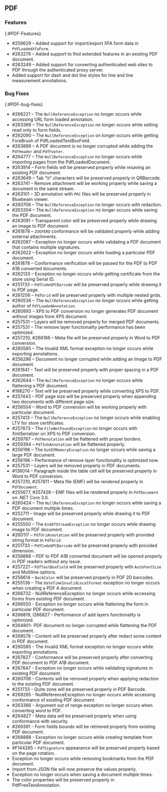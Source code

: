## PDF

### Features
{:#PDF-Features}

* \#259629 – Added support for import/export XFA form data in `PdfLoadedXfaForm`. 
* \#263279 – Added support to find extended features in an existing PDF document.  
* \#263249 – Added support for converting authenticated web sites to PDF through the authenticated proxy server. 
* Added support for dash and dot line styles for line and line measurement annotations. 

### Bug Fixes
{:#PDF-bug-fixes}

* \#266221 – The `NullReferenceException` no longer occurs while accessing URL form loaded annotation.
* \#263369 – The `NullReferenceException` no longer occurs while setting read only to form fields.
* \#262090 – The `NullReferenceException` on longer occurs while getting ForeBrush of PdfLoadedTextBoxField.
* \#263889 – A PDF document is no longer corrupted while adding the `PdfHeader` and `PdfFooter`. 
* \#264777 – The `NullReferenceException` no longer occurs while importing pages from the PdfLoadedDocument. 
* \#263914 – Form fields will be preserved properly while resaving an existing PDF document. 
* \#263649 – Tab “\t” characters will be preserved properly in QRBarcode. 
* \#263741 – Remove attachment will be working properly while saving a document in the same stream. 
* \#263101 – 3D annotation with `PRC` files will be preserved properly in Bluebeam viewer. 
* \#260708 – The `NullReferenceException` no longer occurs with redaction. 
* \#263304 – The `NullReferenceException` no longer occurs while saving the PDF document. 
* \#263091 – Transparent color will be preserved properly while drawing an image to PDF document. 
* \#261878 – `ZUGFERD` conformance will be validated properly while adding external attachments. 
* \#262087 – Exception no longer occurs while validating a PDF document that contains multiple signatures.
* \#262622 – Exception no longer occurs while loading a particular PDF document.
* \#261878 – Conformance verification will be passed for the PDF to PDF A1B converted documents. 
* \#262133 – Exception no longer occurs while getting certificate from the store using Serial ID.
* \#251733 – `PdfCodeUPCBarcode` will be preserved properly while drawing it to PDF page. 
* \#261206 – `PdfGrid` will be preserved properly with multiple nested grids. 
* \#260536 – The `NullReferenceException` no longer occurs while getting author of `PdfLoadedAnnotation`.
* \#260893 – XPS to PDF conversion no longer generates PDF document without images from XPS document.
* \#257531 – Layers will be removed properly for merged PDF documents. 
* \#257531 – The remove layer functionality performance has been optimized. 
* \#257210, \#266186 – Meta file will be preserved properly in Word to PDF conversion. 
* \#260585 – The Invalid XML format exception no longer occurs while exporting annotations. 
* \#256286 – Document no longer corrupted while adding an Image to PDF document. 
* \#261841 – Text will be preserved properly with proper spacing in a PDF document.
* \#262644 – The `NullReferenceException` no longer occurs while flattening a PDF document. 
* \#198270 – Text will be preserved properly while converting XPS to PDF.
* \#257443 – PDF page size will be preserved properly when appending two documents with different page size.
* \#256504 – Word to PDF conversion will be working properly with particular document. 
* \#257413 – The `NullReferenceException` no longer occurs while enabling LTV for store certificates. 
* \#257673 – The `FileNotFoundException` no longer occurs with XmlSerializer on XPS to PDF conversion. 
* \#259787 – `PdfAnnotation` will be flattened with proper borders.
* \#259394 – `PdfInkAnnotation` will be flattened properly. 
* \#256196 – The `OutOfMemoryException` no longer occurs while saving a large PDF document.
* \#256196 – Performance of remove layer functionality is optimized now. 
* \#257531 – Layers will be removed properly in PDF documents. 
* \#136014 – Paragraph inside the table cell will be preserved properly in Word to PDF conversion. 
* \#257210, \#257811 – Meta file (EMF) will be rendered properly in `PdfDocument`. 
* \#255677, \#257428 – EMF files will be rendered properly in `PdfDocument` on .NET Core 3.0.
* \#260424 – The `NullReferenceException` no longer occurs while saving a PDF document multiple times. 
* \#252711 – Image will be preserved properly while drawing it to PDF document. 
* \#255550 – The `EndOfStreamException` no longer occurs while drawing image to PDF document. 
* \#260117 – `PdfUriAnnotation` will be preserved properly with provided string format in `PdfGrid`.
* \#251733 – `PdfCodeUPCBarcode` will be preserved properly with provided dimension. 
* \#258668 – PDF to PDF A1B converted document will be opened properly in PDF readers without any issue.
* \#257221 – `PdfTextBoxField` will be preserved properly with `AutoFontSize` and Multiline options.
* \#256614 – `BackColor` will be preserved properly in PDF 2D barcodes. 
* \#255136 – The `DateTimeInvalidLocalFormat` exception no longer occurs when creating a PDF A document. 
* \#266732 - NullReferenceException no longer occurs while accessing forms from existing PDF document .
* \#266550 - Exception no longer occurs while flattening the form in particular PDF document.
* \#266819, I266827 - Performance of add layers functionality is optimized.
* \#264801- PDF document no longer corrupted while flattening the PDF document. 
* \#268578 - Content will be preserved properly after redact some content in PDF document. 
* \#260585 - The Invalid XML format exception no longer occurs while exporting annotations.
* \#267827 - Conformance will be preserved properly after converting PDF document to PDF A1B document. 
* \#267847 - Exception no longer occurs while validating signatures in existing PDF document. 
* \#260708 - Contents will be removed properly when applying redaction to the existing PDF document. 
* \#251733 - Quite zone will be preserved properly in PDF Barcode.
* \#268285 - NullReferenceException no longer occurs while accessing conformance of existing PDF document. 
* \#263366 - Argument out of range exception no longer occurs when converting word to PDF. 
* \#264827 - Meta data will be preserved properly when using conformance with security.
* \#269391 - Form fields bounds will be retrieved properly from existing PDF document. 
* \#268888 - Exception no longer occurs while creating template from particular PDF document.   
* \#F144285 – `PdfSignature` appearance will be preserved properly based on the page rotation. 
* Exception no longer occurs while removing bookmarks from the PDF document. 
* Import from JSON file will now preserve the values properly. 
* Exception no longer occurs when saving a document multiple times.
* The color properties will be preserved properly in PdfFreeTextAnnotation.